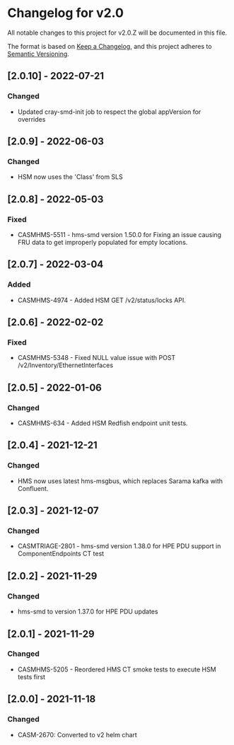 # Changelog for v2.0

All notable changes to this project for v2.0.Z will be documented in this file.

The format is based on [Keep a Changelog](https://keepachangelog.com/en/1.0.0/),
and this project adheres to [Semantic Versioning](https://semver.org/spec/v2.0.0.html).

## [2.0.10] - 2022-07-21

### Changed

- Updated cray-smd-init job to respect the global appVersion for overrides

## [2.0.9] - 2022-06-03

### Changed

- HSM now uses the 'Class' from SLS

## [2.0.8] - 2022-05-03

### Fixed

- CASMHMS-5511 - hms-smd version 1.50.0 for Fixing an issue causing FRU data to get improperly populated for empty locations.

## [2.0.7] - 2022-03-04

### Added

- CASMHMS-4974 - Added HSM GET /v2/status/locks API.

## [2.0.6] - 2022-02-02

### Fixed

- CASMHMS-5348 - Fixed NULL value issue with POST /v2/Inventory/EthernetInterfaces

## [2.0.5] - 2022-01-06

### Changed

- CASMHMS-634 - Added HSM Redfish endpoint unit tests.

## [2.0.4] - 2021-12-21

### Changed

- HMS now uses latest hms-msgbus, which replaces Sarama kafka with Confluent.

## [2.0.3] - 2021-12-07

### Changed

- CASMTRIAGE-2801 - hms-smd version 1.38.0 for HPE PDU support in ComponentEndpoints CT test

## [2.0.2] - 2021-11-29

### Changed

- hms-smd to version 1.37.0 for HPE PDU updates

## [2.0.1] - 2021-11-29

### Changed

- CASMHMS-5205 - Reordered HMS CT smoke tests to execute HSM tests first

## [2.0.0] - 2021-11-18

### Changed

- CASM-2670: Converted to v2 helm chart
